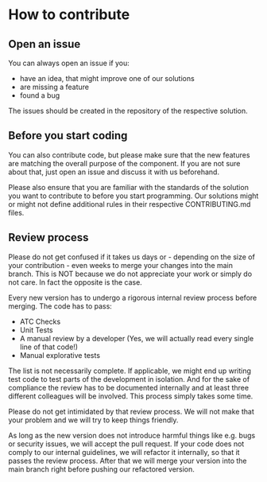# How to contribute
## Open an issue
You can always open an issue if you:
* have an idea, that might improve one of our solutions
* are missing a feature
* found a bug

The issues should be created in the repository of the respective solution.

## Before you start coding
You can also contribute code, but please make sure that the new features are matching the overall purpose of the component.
If you are not sure about that, just open an issue and discuss it with us beforehand.

Please also ensure that you are familiar with the standards of the solution you want to contribute to before you start programming.
Our solutions might or might not define additional rules in their respective CONTRIBUTING.md files.

## Review process
Please do not get confused if it takes us days or - depending on the size of your contribution - even weeks to merge your changes into the main branch.
This is NOT because we do not appreciate your work or simply do not care. In fact the opposite is the case.

Every new version has to undergo a rigorous internal review process before merging.
The code has to pass:
* ATC Checks
* Unit Tests
* A manual review by a developer (Yes, we will actually read every single line of that code!)
* Manual explorative tests

The list is not necessarily complete. If applicable, we might end up writing test code to test parts of the development in isolation.
And for the sake of compliance the review has to be documented internally and at least three different colleagues will be involved.
This process simply takes some time.

Please do not get intimidated by that review process.
We will not make that your problem and we will try to keep things friendly.

As long as the new version does not introduce harmful things like e.g. bugs or security issues, we will accept the pull request.
If your code does not comply to our internal guidelines, we will refactor it internally, so that it passes the review process.
After that we will merge your version into the main branch right before pushing our refactored version.
